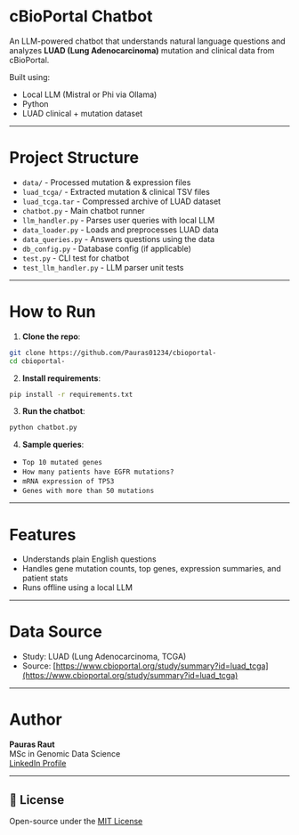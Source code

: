 # cBioPortal Chatbot

An LLM-powered chatbot that understands natural language questions and analyzes **LUAD (Lung Adenocarcinoma)** mutation and clinical data from cBioPortal.

Built using:

- Local LLM (Mistral or Phi via Ollama)
- Python
- LUAD clinical + mutation dataset

---

# Project Structure

- `data/` - Processed mutation & expression files  
- `luad_tcga/` - Extracted mutation & clinical TSV files  
- `luad_tcga.tar` - Compressed archive of LUAD dataset  
- `chatbot.py` - Main chatbot runner  
- `llm_handler.py` - Parses user queries with local LLM  
- `data_loader.py` - Loads and preprocesses LUAD data  
- `data_queries.py` - Answers questions using the data  
- `db_config.py` - Database config (if applicable)  
- `test.py` - CLI test for chatbot  
- `test_llm_handler.py` - LLM parser unit tests  

---

# How to Run

1. **Clone the repo**:

```bash
git clone https://github.com/Pauras01234/cbioportal-
cd cbioportal-
```

2. **Install requirements**:

```bash
pip install -r requirements.txt
```

3. **Run the chatbot**:

```bash
python chatbot.py
```

4. **Sample queries**:

- `Top 10 mutated genes`
- `How many patients have EGFR mutations?`
- `mRNA expression of TP53`
- `Genes with more than 50 mutations`

---

# Features

- Understands plain English questions
- Handles gene mutation counts, top genes, expression summaries, and patient stats
- Runs offline using a local LLM

---

# Data Source

- Study: LUAD (Lung Adenocarcinoma, TCGA)
- Source: [https://www.cbioportal.org/study/summary?id=luad_tcga](https://www.cbioportal.org/study/summary?id=luad_tcga)

---

# Author

**Pauras Raut**  
MSc in Genomic Data Science  
[LinkedIn Profile](https://www.linkedin.com/in/pauras-raut-369a511aa/)

---

## 📄 License

Open-source under the [MIT License](https://opensource.org/licenses/MIT)
